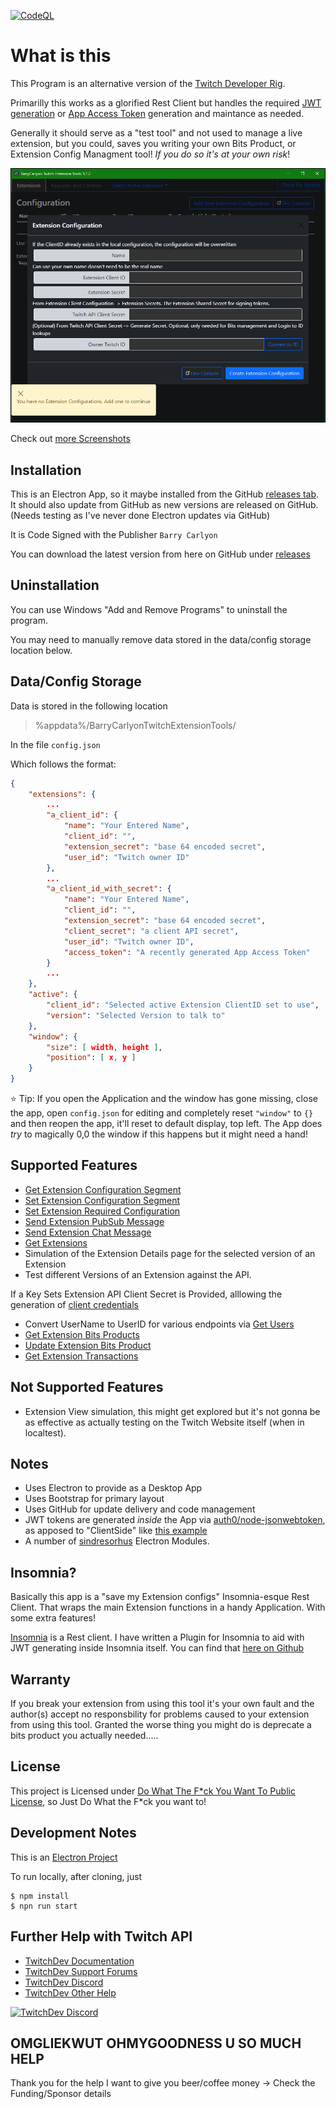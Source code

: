 [![CodeQL](https://github.com/BarryCarlyon/twitch_extension_tools/actions/workflows/codeql-analysis.yml/badge.svg)](https://github.com/BarryCarlyon/twitch_extension_tools/actions/workflows/codeql-analysis.yml)

# What is this

This Program is an alternative version of the [Twitch Developer Rig](https://dev.twitch.tv/docs/extensions/rig).

Primarilly this works as a glorified Rest Client but handles the required [JWT generation](https://dev.twitch.tv/docs/extensions/building/#signing-the-jwt) or [App Access Token](https://dev.twitch.tv/docs/authentication/getting-tokens-oauth#oauth-client-credentials-flow) generation and maintance as needed.

Generally it should serve as a "test tool" and not used to manage a live extension, but you could, saves you writing your own Bits Product, or Extension Config Managment tool! *If you do so it's at your own risk*!

![First Launch Screenshot](screenshots/first_open.png)

Check out [more Screenshots](https://github.com/BarryCarlyon/twitch_extension_tools/tree/main/screenshots)

## Installation

This is an Electron App, so it maybe installed from the GitHub [releases tab](https://github.com/BarryCarlyon/twitch_extension_tools/releases).
It should also update from GitHub as new versions are released on GitHub. (Needs testing as I've never done Electron updates via GitHub)

It is Code Signed with the Publisher `Barry Carlyon`

You can download the latest version from here on GitHub under [releases](https://github.com/BarryCarlyon/twitch_extension_tools/releases)

## Uninstallation

You can use Windows "Add and Remove Programs" to uninstall the program.

You may need to manually remove data stored in the data/config storage location below.

## Data/Config Storage

Data is stored in the following location

> %appdata%/BarryCarlyonTwitchExtensionTools/

In the file `config.json`

Which follows the format:

```json
{
    "extensions": {
        ...
        "a_client_id": {
            "name": "Your Entered Name",
            "client_id": "",
            "extension_secret": "base 64 encoded secret",
            "user_id": "Twitch owner ID"
        },
        ...
        "a_client_id_with_secret": {
            "name": "Your Entered Name",
            "client_id": "",
            "extension_secret": "base 64 encoded secret",
            "client_secret": "a client API secret",
            "user_id": "Twitch owner ID",
            "access_token": "A recently generated App Access Token"
        }
        ...
    },
    "active": {
        "client_id": "Selected active Extension ClientID set to use",
        "version": "Selected Version to talk to"
    },
    "window": {
        "size": [ width, height ],
        "position": [ x, y ]
    }
}
```

⭐ Tip: If you open the Application and the window has gone missing, close the app, open `config.json` for editing and completely reset `"window"` to `{}` and then reopen the app, it'll reset to default display, top left. The App does _try_ to magically 0,0 the window if this happens but it might need a hand!

## Supported Features

- [Get Extension Configuration Segment](https://dev.twitch.tv/docs/api/reference#get-extension-configuration-segment)
- [Set Extension Configuration Segment](https://dev.twitch.tv/docs/api/reference#set-extension-configuration-segment)
- [Set Extension Required Configuration](https://dev.twitch.tv/docs/api/reference#set-extension-required-configuration)
- [Send Extension PubSub Message](https://dev.twitch.tv/docs/api/reference#send-extension-pubsub-message)
- [Send Extension Chat Message](https://dev.twitch.tv/docs/api/reference#send-extension-chat-message)
- [Get Extensions](https://dev.twitch.tv/docs/api/reference#get-extensions)
- Simulation of the Extension Details page for the selected version of an Extension
- Test different Versions of an Extension against the API.

If a Key Sets Extension API Client Secret is Provided, alllowing the generation of [client credentials](https://dev.twitch.tv/docs/authentication/getting-tokens-oauth#oauth-client-credentials-flow)
- Convert UserName to UserID for various endpoints via [Get Users](https://dev.twitch.tv/docs/api/reference#get-users)
- [Get Extension Bits Products](https://dev.twitch.tv/docs/api/reference#get-extension-bits-products)
- [Update Extension Bits Product](https://dev.twitch.tv/docs/api/reference#update-extension-bits-product)
- [Get Extension Transactions](https://dev.twitch.tv/docs/api/reference#get-extension-transactions)

## Not Supported Features

- Extension View simulation, this might get explored but it's not gonna be as effective as actually testing on the Twitch Website itself (when in localtest).

## Notes

- Uses Electron to provide as a Desktop App
- Uses Bootstrap for primary layout
- Uses GitHub for update delivery and code management
- JWT tokens are generated _inside_ the App via [auth0/node-jsonwebtoken](https://github.com/auth0/node-jsonwebtoken), as apposed to "ClientSide" like [this example](https://barrycarlyon.github.io/twitch_misc/examples/extension_config/)
- A number of [sindresorhus](https://github.com/sindresorhus/) Electron Modules.

## Insomnia?

Basically this app is a "save my Extension configs" Insomnia-esque Rest Client. That wraps the main Extension functions in a handy Application. With some extra features!

[Insomnia](https://insomnia.rest/) is a Rest client. I have written a Plugin for Insomnia to aid with JWT generating inside Insomnia itself. You can find that [here on Github](https://github.com/BarryCarlyon/insomnia-plugin-twitch-extension-barrycarlyon)

## Warranty

If you break your extension from using this tool it's your own fault and the author(s) accept no responsbility for problems caused to your extension from using this tool. Granted the worse thing you might do is deprecate a bits product you actually needed.....

## License

This project is Licensed under [Do What The F*ck You Want To Public License](https://github.com/BarryCarlyon/twitch_extension_tools/blob/main/LICENSE), so Just Do What the F*ck you want to!

## Development Notes

This is an [Electron Project](https://www.electronjs.org/)

To run locally, after cloning, just

```
$ npm install
$ npn run start
```

## Further Help with Twitch API

- [TwitchDev Documentation](http://dev.twitch.tv/docs)
- [TwitchDev Support Forums](https://discuss.dev.twitch.tv/)
- [TwitchDev Discord](https://link.twitch.tv/devchat)
- [TwitchDev Other Help](https://dev.twitch.tv/support)

[![TwitchDev Discord](https://discordapp.com/api/guilds/504015559252377601/embed.png?style=banner2)](https://link.twitch.tv/devchat)

## OMGLIEKWUT OHMYGOODNESS U SO MUCH HELP

Thank you for the help I want to give you beer/coffee money -> Check the Funding/Sponsor details
